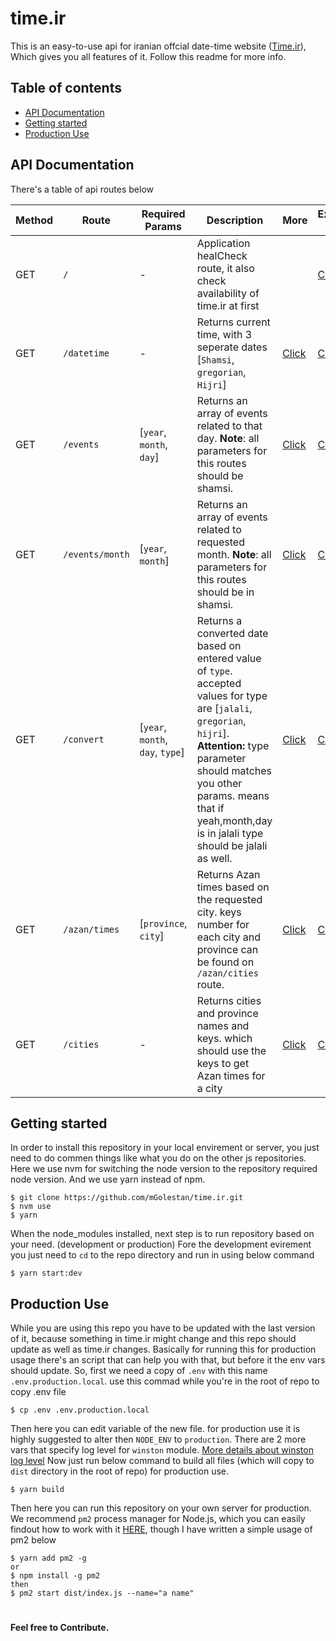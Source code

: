# time.ir

This is an easy-to-use api for iranian offcial date-time website ([Time.ir](http://time.ir)), Which gives you all features of it. Follow this readme for more info.

## Table of contents

* [API Documentation](https://github.com/mGolestan/time.ir#api-documentation)
* [Getting started](https://github.com/mGolestan/time.ir#getting-started)
* [Production Use](https://github.com/mGolestan/time.ir#production-use)

## API Documentation

There's a table of api routes below

| Method | Route           | Required Params                  | Description                                                                                                                                                                                                                                                       | More                                                                                    | Example Calls                                                            |
| ------ | --------------- | -------------------------------- | ----------------------------------------------------------------------------------------------------------------------------------------------------------------------------------------------------------------------------------------------------------------- | --------------------------------------------------------------------------------------- | ------------------------------------------------------------------------ |
| GET    | `/`             | -                                | Application healCheck route, it also check availability of time.ir at first                                                                                                                                                                                       |                                                                                         | [Click](http://46.4.162.92/)                                             |
| GET    | `/datetime`     | -                                | Returns current time, with 3 seperate dates [`Shamsi`, `gregorian`, `Hijri`]                                                                                                                                                                                      | [Click](https://github.com/mGolestan/time.ir/blob/master/doc/routes/currentDateTime.md) | [Click](http://46.4.162.92/datetime)                                     |
| GET    | `/events`       | [`year`, `month`, `day`]         | Returns an array of events related to that day. **Note**: all parameters for this routes should be shamsi.                                                                                                                                                        | [Click](https://github.com/mGolestan/time.ir/blob/master/doc/routes/events.md)          | [Click](http://46.4.162.92/events?year=1397&month=07&day=14)             |
| GET    | `/events/month` | [`year`, `month`]                | Returns an array of events related to requested month. **Note**: all parameters for this routes should be in shamsi.                                                                                                                                              | [Click](https://github.com/mGolestan/time.ir/blob/master/doc/routes/monthEvents.md)     | [Click](http://46.4.162.92/events/month?year=1397&month=07)              |
| GET    | `/convert`      | [`year`, `month`, `day`, `type`] | Returns a converted date based on entered value of `type`. accepted values for type are [`jalali`, `gregorian`, `hijri`]. **Attention:** type parameter should matches you other params. means that if yeah,month,day is in jalali type should be jalali as well. | [Click](https://github.com/mGolestan/time.ir/blob/master/doc/routes/convertDate.md)     | [Click](http://46.4.162.92/convert?year=1397&month=7&day=19&type=jalali) |
| GET    | `/azan/times`   | [`province`, `city`]             | Returns Azan times based on the requested city. keys number for each city and province can be found on `/azan/cities` route.                                                                                                                                      | [Click](https://github.com/mGolestan/time.ir/blob/master/doc/routes/azan.md)            | [Click](http://46.4.162.92/azan/times?province=8&city=95)                |
| GET    | `/cities`       | -                                | Returns cities and province names and keys. which should use the keys to get Azan times for a city                                                                                                                                                                | [Click](https://github.com/mGolestan/time.ir/blob/master/doc/routes/cities.md)          | [Click](http://46.4.162.92/azan/cities)                                  |

## Getting started

In order to install this repository in your local envirement or server, you just need to do commen things like what you do on the other js repositories.
<br/>Here we use nvm for switching the node version to the repository required node version. And we use yarn instead of npm.

```
$ git clone https://github.com/mGolestan/time.ir.git
$ nvm use
$ yarn
```

When the node_modules installed, next step is to run repository based on your need. (development or production)
Fore the development evirement you just need to `cd` to the repo directory and run in using below command

```
$ yarn start:dev
```

## Production Use

While you are using this repo you have to be updated with the last version of it, because something in time.ir might change and this repo should update as well as time.ir changes.
Basically for running this for production usage there's an script that can help you with that, but before it the env vars should update. So, first we need a copy of `.env` with this name `.env.production.local`. use this commad while you're in the root of repo to copy .env file

```
$ cp .env .env.production.local
```

Then here you can edit variable of the new file. for production use it is highly suggested to alter then `NODE_ENV` to `production`.
There are 2 more vars that specify log level for `winston` module. [More details about winston log level](https://github.com/winstonjs/winston#logging)
Now just run below command to build all files (which will copy to `dist` directory in the root of repo) for production use.

```
$ yarn build
```

Then here you can run this repository on your own server for production. We recommend `pm2` process manager for Node.js, which you can easily findout how to work with it [HERE](https://pm2.io/runtime/), though I have written a simple usage of pm2 below

```
$ yarn add pm2 -g
or
$ npm install -g pm2
then
$ pm2 start dist/index.js --name="a name"
```

#

**Feel free to Contribute.**
